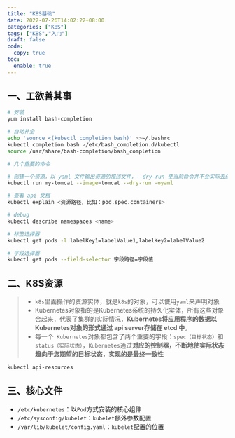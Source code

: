 ```yaml
---
title: "K8S基础"
date: 2022-07-26T14:02:22+08:00
categories: ["K8S"]
tags: ["K8S","入门"]
draft: false
code:
  copy: true
toc:
  enable: true
---
```


## 一、工欲善其事

```sh
# 安装
yum install bash-completion

# 自动补全
echo 'source <(kubectl completion bash)' >>~/.bashrc
kubectl completion bash >/etc/bash_completion.d/kubectl
source /usr/share/bash-completion/bash_completion
```

```sh
# 几个重要的命令

# 创建一个资源，以 yaml 文件输出资源的描述文件，--dry-run 使当前命令并不会实际去创建资源，是 piao 资源文件 yaml 的一种方式
kubectl run my-tomcat --image=tomcat --dry-run -oyaml

# 查看 api 文档
kubectl explain <资源路径，比如：pod.spec.containers>

# debug
kubectl describe namespaces <name>

# 标签选择器
kubectl get pods -l labelKey1=labelValue1,labelKey2=labelValue2

# 字段选择器
kubectl get pods --field-selector 字段路径=字段值
```

## 二、K8S资源

> - `k8s`里面操作的资源实体，就是`k8s`的对象，可以使用`yaml`来声明对象
> - Kubernetes对象指的是Kubernetes系统的持久化实体，所有这些对象合起来，代表了集群的实际情况，**Kubernetes将应用程序的数据以Kubernetes对象的形式通过 api server存储在 etcd 中**。
> - 每一个` Kubernetes`对象都包含了两个重要的字段：`spec（目标状态）`和`status（实际状态）`，`Kubernetes`通过**对应的控制器，不断地使实际状态趋向于您期望的目标状态，实现的是最终一致性**

```sh
kubectl api-resources
```

## 三、核心文件

- `/etc/kubernetes`：以`Pod`方式安装的核心组件
- `/etc/sysconfig/kubelet`：`kubelet`额外参数配置
- `/var/lib/kubelet/config.yaml`：`kubelet`配置的位置
